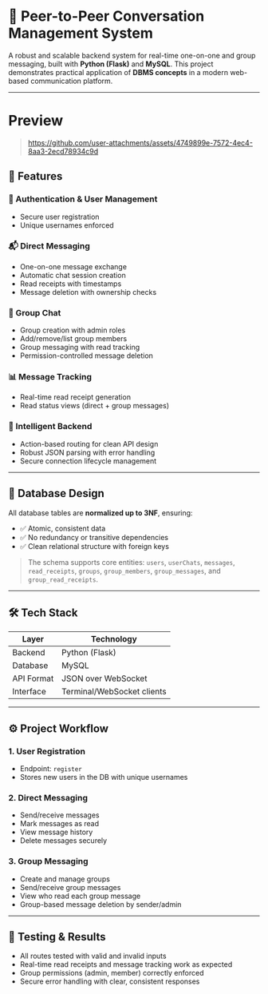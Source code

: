 # 💬 Peer-to-Peer Conversation Management System

A robust and scalable backend system for real-time one-on-one and group messaging, built with **Python (Flask)** and **MySQL**. This project demonstrates practical application of **DBMS concepts** in a modern web-based communication platform.

---

# Preview
> https://github.com/user-attachments/assets/4749899e-7572-4ec4-8aa3-2ecd78934c9d




## 🚀 Features

### 🔐 Authentication & User Management
- Secure user registration
- Unique usernames enforced

### 📬 Direct Messaging
- One-on-one message exchange
- Automatic chat session creation
- Read receipts with timestamps
- Message deletion with ownership checks

### 👥 Group Chat
- Group creation with admin roles
- Add/remove/list group members
- Group messaging with read tracking
- Permission-controlled message deletion

### 📊 Message Tracking
- Real-time read receipt generation
- Read status views (direct + group messages)

### 🧠 Intelligent Backend
- Action-based routing for clean API design
- Robust JSON parsing with error handling
- Secure connection lifecycle management

---

## 🧱 Database Design

All database tables are **normalized up to 3NF**, ensuring:
- ✅ Atomic, consistent data
- ✅ No redundancy or transitive dependencies
- ✅ Clean relational structure with foreign keys

> The schema supports core entities: `users`, `userChats`, `messages`, `read_receipts`, `groups`, `group_members`, `group_messages`, and `group_read_receipts`.

---

## 🛠️ Tech Stack

| Layer       | Technology          |
|-------------|---------------------|
| Backend     | Python (Flask)      |
| Database    | MySQL               |
| API Format  | JSON over WebSocket |
| Interface   | Terminal/WebSocket clients |

---

## ⚙️ Project Workflow

### 1. **User Registration**
- Endpoint: `register`
- Stores new users in the DB with unique usernames

### 2. **Direct Messaging**
- Send/receive messages
- Mark messages as read
- View message history
- Delete messages securely

### 3. **Group Messaging**
- Create and manage groups
- Send/receive group messages
- View who read each group message
- Group-based message deletion by sender/admin

---

## 🧪 Testing & Results

- All routes tested with valid and invalid inputs
- Real-time read receipts and message tracking work as expected
- Group permissions (admin, member) correctly enforced
- Secure error handling with clear, consistent responses
